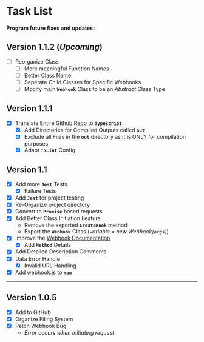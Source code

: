 # Task List

**Program future fixes and updates:**

## Version 1.1.2 (*Upcoming*)
- [ ] Reorganize Class
    - [ ] More meaningful Function Names
    - [ ] Better Class Name
    - [ ] Seperate Child Classes for Specific Webhooks
    - [ ] Modify main **`Webhook`** Class to be an *Abstract* Class Type

## Version 1.1.1
- [x] Translate Entire Github Repo to **`TypeScript`**
    - [x] Add Directories for Compiled Outputs called **`out`**
    - [x] Exclude all Files in the **`out`** directory as it is ONLY for compilation purposes
    - [x] Adapt **`TSLint`** Config

## Version 1.1
- [x] Add more **`Jest`** Tests
    - [x] Failure Tests
- [x] Add **`Jest`** for project testing
- [x] Re-Organize project directory
- [x] Convert to **`Promise`** based requests
- [x] Add Better Class Initiation Feature
    - Remove the exported **`CreateHook`** method
    - Export the **`Webhook`** Class (*variable = new Webhook(`args`)*)
- [x] Improve the [Webhook Documentation](WebhookClass.md)
    - [x] Add **`Method`** Details
- [x] Add Detailed Description Comments
- [x] Data Error Handle
    - [x] Invalid URL Handling
- [x] Add webhook.js to **`npm`**

---

## Version 1.0.5
- [x] Add to GitHub
- [x] Organize Filing System
- [x] Patch Webhook Bug
    - *Error occurs when initiating request*
